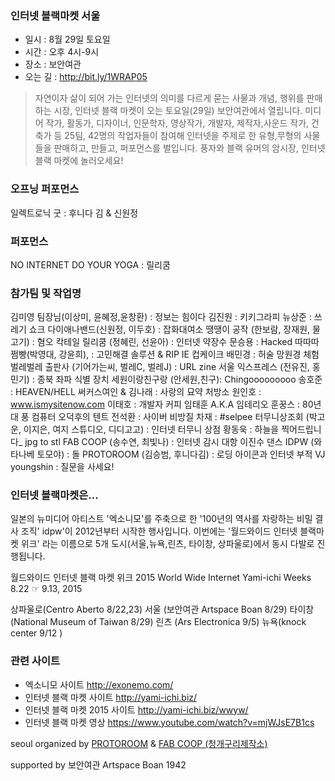 ### 인터넷 블랙마켓 서울
* 일시 : 8월 29일 토요일
* 시간 : 오후 4시-9시
* 장소 : 보안여관 
* 오는 길 : http://bit.ly/1WRAP05

> 자연이자 삶이 되어 가는 인터넷의 의미를 다르게 묻는 사물과 개념, 행위를 판매하는 시장, 인터넷 블랙 마켓이 오는 토요일(29일) 보안여관에서 열립니다. 미디어 작가, 활동가, 디자이너, 인문학자, 영상작가, 개발자, 제작자,사운드 작가, 건축가 등 25팀, 42명의 작업자들이 참여해 인터넷을 주제로 한 유형,무형의 사물들을 판매하고, 만들고, 퍼포먼스를 벌입니다. 풍자와 블랙 유머의 암시장, 인터넷 블랙 마켓에 놀러오세요!

### 오프닝 퍼포먼스 
일렉트로닉 굿 : 후니다 김 & 신원정

### 퍼포먼스
NO INTERNET DO YOUR YOGA : 릴리쿰 

### 참가팀 및 작업명

김미영 팀장님(이상미, 윤혜정,윤창환) : 정보는 힘이다
김진원 : 키키그라피
뉴상준 : 쓰레기 쇼크
다이애나밴드(신원정, 이두호) : 잡화대여소
땡땡이 공작 (한보람, 장재원, 물고기) : 혐오 칵테일
릴리쿰 (정혜린, 선윤아) : 인터넷 약장수 
문승용 : Hacked
따따따쩜빵(박영대, 강윤희), : 고민해결 솔루션 & RIP IE 컵케이크
배민경 : 허술 망원경 체험
벌레벌레 출판사 (기어가는씨, 벌레C, 벌레J) : URL zine
서울 익스프레스 (전유진, 홍민기) : 종북 좌파 식별 장치
세원이랑친구랑 (안세원,친구): Chingooooooooo
송호준 : HEAVEN/HELL
써커스여인 & 김나래 : 사랑의 묘약 처방소
원인호 : www.ismysitenow.com
이태호 : 개발자 커피
임태훈 A.K.A 임테리오 훈꿍스 : 80년대 풍 컴퓨터 오덕후의 텐트
전석환 : 사이버 비방질
차재 : #selpee
터무니상조회 (박고운, 이지은, 여지 스튜디오, 디디고고) : 인터넷 터무니 상점
황동욱 : 하늘을 찍어드립니다_ jpg to stl
FAB COOP (송수연, 최빛나) : 인터넷 감시 대항 이진수 댄스
IDPW (와타나베 토모야) : 돌
PROTOROOM (김승범, 후니다김) : 로딩 아이콘과 인터넷 부적
VJ youngshin : 질문을 사세요!

### 인터넷 블랙마켓은...
일본의 뉴미디어 아티스트 '엑소니모'를 주축으로 한 '100년의 역사를 자랑하는 비밀 결사 조직' idpw'이 2012년부터 시작한 행사입니다. 이번에는 '월드와이드 인터넷 블랙마켓 위크' 라는 이름으로 5개 도시(서울,뉴욕,린츠, 타이창, 상파울로)에서 동시 다발로 진행됩니다. 

월드와이드 인터넷 블랙 마켓 위크 2015
World Wide Internet Yami-ichi Weeks
8.22 ☞ 9.13, 2015 

상파울로(Centro Aberto 8/22,23)
서울 (보안여관 Artspace Boan 8/29)
타이창 (National Museum of Taiwan 8/29)
린츠 (Ars Electronica 9/5)
뉴욕(knock center 9/12 )


### 관련 사이트

* 엑소니모 사이트 http://exonemo.com/
* 인터넷 블랙 마켓 사이트 http://yami-ichi.biz/
* 인터넷 블랙 마켓 2015 사이트 http://yami-ichi.biz/wwyw/
* 인터넷 블랙 마켓 영상 https://www.youtube.com/watch?v=mjWJsE7B1cs 


seoul organized by 
[PROTOROOM](http://protoroom.kr/) & [FAB COOP (청개구리제작소)](http://www.fabcoop.org/)

supported by 
보안여관 Artspace Boan 1942
